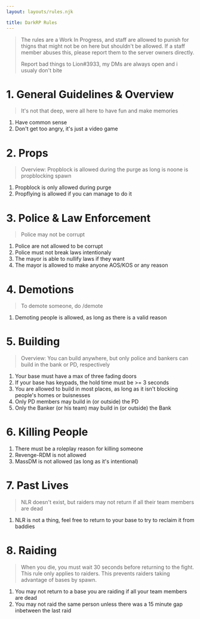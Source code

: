 ```yaml
---
layout: layouts/rules.njk

title: DarkRP Rules
---
```


> The rules are a Work In Progress, and staff are allowed to punish for thigns that might not be on here but shouldn't be allowed. If a staff member abuses this, please report them to the server owners directly.
>
> Report bad things to Lion#3933, my DMs are always open and i usualy don't bite

# 1. General Guidelines & Overview

> It's not that deep, were all here to have fun and make memories

1. Have common sense
1. Don't get too angry, it's just a video game

# 2. Props

> Overview: Propblock is allowed during the purge as long is noone is propblocking spawn

1. Propblock is only allowed during purge
1. Propflying is allowed if you can manage to do it

# 3. Police & Law Enforcement

> Police may not be corrupt

1. Police are not allowed to be corrupt
1. Police must not break laws intentionaly
1. The mayor is able to nullify laws if they want
1. The mayor is allowed to make anyone AOS/KOS or any reason

# 4. Demotions

> To demote someone, do /demote <name> <reason>

1. Demoting people is allowed, as long as there is a valid reason

# 5. Building

> Overview: You can build anywhere, but only police and bankers can build in the bank or PD, respectively

1. Your base must have a max of three fading doors
1. If your base has keypads, the hold time must be >= 3 seconds
1. You are allowed to build in most places, as long as it isn't blocking people's homes or buisnesses
1. Only PD members may build in (or outside) the PD
1. Only the Banker (or his team) may build in (or outside) the Bank

# 6. Killing People

1. There must be a roleplay reason for killing someone
1. Revenge-RDM is not allowed
1. MassDM is not allowed (as long as it's intentional)

# 7. Past Lives

> NLR doesn't exist, but raiders may not return if all their team members are dead

1. NLR is not a thing, feel free to return to your base to try to reclaim it from baddies

# 8. Raiding

> When you die, you must wait 30 seconds before returning to the fight. This rule only applies to raiders. This prevents raiders taking advantage of bases by spawn.

1. You may not return to a base you are raiding if all your team members are dead
1. You may not raid the same person unless there was a 15 minute gap inbetween the last raid
